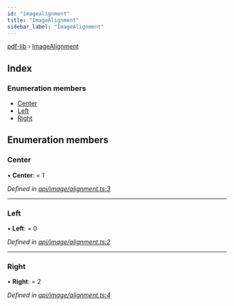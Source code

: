 ```yaml
---
id: "imagealignment"
title: "ImageAlignment"
sidebar_label: "ImageAlignment"
---
```


[pdf-lib](../index.md) › [ImageAlignment](imagealignment.md)

## Index

### Enumeration members

* [Center](imagealignment.md#center)
* [Left](imagealignment.md#left)
* [Right](imagealignment.md#right)

## Enumeration members

###  Center

• **Center**: = 1

*Defined in [api/image/alignment.ts:3](https://github.com/Hopding/pdf-lib/blob/c957768/src/api/image/alignment.ts#L3)*

___

###  Left

• **Left**: = 0

*Defined in [api/image/alignment.ts:2](https://github.com/Hopding/pdf-lib/blob/c957768/src/api/image/alignment.ts#L2)*

___

###  Right

• **Right**: = 2

*Defined in [api/image/alignment.ts:4](https://github.com/Hopding/pdf-lib/blob/c957768/src/api/image/alignment.ts#L4)*
